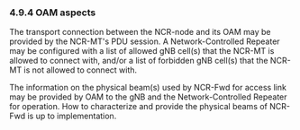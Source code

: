 ### 4.9.4 OAM aspects

The transport connection between the NCR-node and its OAM may be
provided by the NCR-MT\'s PDU session. A Network-Controlled Repeater may
be configured with a list of allowed gNB cell(s) that the NCR-MT is
allowed to connect with, and/or a list of forbidden gNB cell(s) that the
NCR-MT is not allowed to connect with.

The information on the physical beam(s) used by NCR-Fwd for access link
may be provided by OAM to the gNB and the Network-Controlled Repeater
for operation. How to characterize and provide the physical beams of
NCR-Fwd is up to implementation.